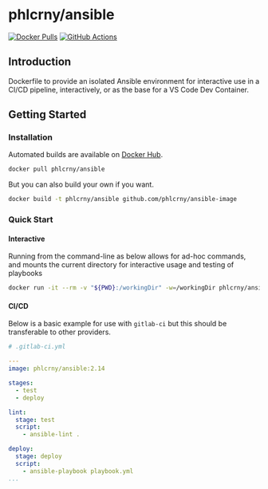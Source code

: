 # phlcrny/ansible

[![Docker Pulls](https://img.shields.io/docker/pulls/phlcrny/ansible)](https://hub.docker.com/repository/docker/phlcrny/ansible) [![GitHub Actions](https://img.shields.io/github/workflow/status/phlcrny/ansible-image/Push%20to%20Docker)](https://github.com/phlcrny/ansible-image/actions)

## Introduction

Dockerfile to provide an isolated Ansible environment for interactive use in a CI/CD pipeline, interactively, or as the base for a VS Code Dev Container.

## Getting Started

### Installation

Automated builds are available on [Docker Hub](https://hub.docker.com/r/phlcrny/ansible).

```bash
docker pull phlcrny/ansible
```

But you can also build your own if you want.

```bash
docker build -t phlcrny/ansible github.com/phlcrny/ansible-image
```

### Quick Start

#### Interactive

Running from the command-line as below allows for ad-hoc commands, and mounts the current directory for interactive usage and testing of playbooks

```bash
docker run -it --rm -v "${PWD}:/workingDir" -w=/workingDir phlcrny/ansible
```

#### CI/CD

Below is a basic example for use with ``gitlab-ci`` but this should be transferable to other providers.

```yaml
# .gitlab-ci.yml

---
image: phlcrny/ansible:2.14

stages:
  - test
  - deploy

lint:
  stage: test
  script:
    - ansible-lint .

deploy:
  stage: deploy
  script:
    - ansible-playbook playbook.yml
...
```
